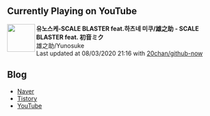 ## Currently Playing on YouTube

[<img align="left" height="65" src="https://yt3.ggpht.com/a/AATXAJxscw7ZBrfHXhkl0-hQP5PpTt6O7pa12OozVynv_w=s88-c-k-c0xffffffff-no-nd-rj">](https://www.youtube.com/channel/UCkv_bAMJEoNJWThutrtlUQQ)

**유노스케-SCALE BLASTER feat.하츠네 미쿠/雄之助 - SCALE BLASTER feat. 初音ミク**  
雄之助/Yunosuke  
Last updated at 08/03/2020 21:16 with [20chan/github-now](https://github.com/20chan/github-now)

## Blog

- [Naver](http://blog.naver.com/neurowhai)
- [Tistory](http://neurowhai.tistory.com/)
- [YouTube](https://www.youtube.com/channel/UCB_v1xU6laBHOeH6z4L-Mtw)
